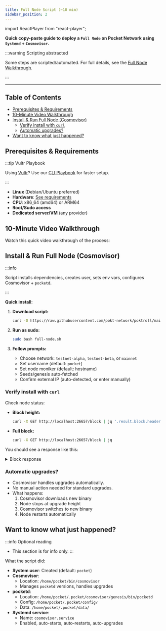 ```yaml
---
title: Full Node Script (~10 min)
sidebar_position: 2
---
```


import ReactPlayer from "react-player";

**Quick copy-paste guide to deploy a `Full Node` on Pocket Network using `Systemd` + `Cosmovisor`.**

:::warning Scripting abstracted

Some steps are scripted/automated. For full details, see the [Full Node Walkthrough](../2_walkthroughs/1_full_node_binary.md).

:::

---

## Table of Contents <!-- omit in toc -->

- [Prerequisites \& Requirements](#prerequisites--requirements)
- [10-Minute Video Walkthrough](#10-minute-video-walkthrough)
- [Install \& Run Full Node (Cosmovisor)](#install--run-full-node-cosmovisor)
  - [Verify install with `curl`](#verify-install-with-curl)
  - [Automatic upgrades?](#automatic-upgrades)
- [Want to know what just happened?](#want-to-know-what-just-happened)

## Prerequisites & Requirements

:::tip Vultr Playbook

Using [Vultr](https://www.vultr.com/)? Use our [CLI Playbook](../5_playbooks/1_vultr.md) for faster setup.

:::

- **Linux** (Debian/Ubuntu preferred)
- **Hardware**: [See requirements](../4_faq/6_hardware_requirements.md)
- **CPU**: x86_64 (amd64) or ARM64
- **Root/Sudo access**
- **Dedicated server/VM** (any provider)

## 10-Minute Video Walkthrough

Watch this quick video walkthrough of the process:

<ReactPlayer
  playing={false}
  controls
  url="https://github.com/user-attachments/assets/745cc1a4-28ee-4c02-8b22-858263e1f018"
/>

## Install & Run Full Node (Cosmovisor)

:::info

Script installs dependencies, creates user, sets env vars, configures Cosmovisor + `pocketd`.

:::

**Quick install:**

1. **Download script:**

   ```bash
   curl -O https://raw.githubusercontent.com/pokt-network/poktroll/main/tools/installer/full-node.sh
   ```

2. **Run as sudo:**

   ```bash
   sudo bash full-node.sh
   ```

3. **Follow prompts:**
   - Choose network: `testnet-alpha`, `testnet-beta`, or `mainnet`
   - Set username (default: `pocket`)
   - Set node moniker (default: hostname)
   - Seeds/genesis auto-fetched
   - Confirm external IP (auto-detected, or enter manually)

### Verify install with `curl`

Check node status:

- **Block height:**

  ```bash
  curl -X GET http://localhost:26657/block | jq '.result.block.header.height'
  ```

- **Full block:**

  ```bash
  curl -X GET http://localhost:26657/block | jq
  ```

You should see a response like this:

<details>
<summary>Block response</summary>

```json
{
  "jsonrpc": "2.0",
  "id": -1,
  "result": {
    "block_id": {
      "hash": "924904A2FB97327D2D91EB18225041B3DF82D1DBA5BA988AB79CD3EAC4A4960C",
      "parts": {
        "total": 1,
        "hash": "90E8EDC6841779CF4BADE35CDB53AA1276153BD26690999C5E87EB0E49E91AC8"
      }
    },
    "block": {
      "header": {
        "version": {
          "block": "11"
        },
        "chain_id": "pocket-beta",
        "height": "4971",
        "time": "2024-11-25T21:33:54.785576474Z",
        "last_block_id": {
          "hash": "E1D9F26882FD28447063CC11D326331C4B7C4A6417B2B2E5E38C5484C6D98168",
          "parts": {
            "total": 1,
            "hash": "85847883D9A34F345A2C3E610E1EC524B3C12F41DD2BDC49B36824D9A12EAB32"
          }
        },
        "last_commit_hash": "D49C2BF69F43658D63EF78487258DCA05F7239554E668CF9AE2502A5C6DB104E",
        "data_hash": "E3B0C44298FC1C149AFBF4C8996FB92427AE41E4649B934CA495991B7852B855",
        "validators_hash": "5DC32F6AF7A2B6BAF1738FC5ADC8760E3A1A33A98839071D6A6FE503AD3BD52E",
        "next_validators_hash": "5DC32F6AF7A2B6BAF1738FC5ADC8760E3A1A33A98839071D6A6FE503AD3BD52E",
        "consensus_hash": "048091BC7DDC283F77BFBF91D73C44DA58C3DF8A9CBC867405D8B7F3DAADA22F",
        "app_hash": "DEACCBB96F23B7B58CADAFBE7894DDC2C5ACA0F29A68EA1C67407FA06C8D617C",
        "last_results_hash": "E3B0C44298FC1C149AFBF4C8996FB92427AE41E4649B934CA495991B7852B855",
        "evidence_hash": "E3B0C44298FC1C149AFBF4C8996FB92427AE41E4649B934CA495991B7852B855",
        "proposer_address": "21FABB12F80DAFF6CB83BA0958B2509FC127C3BD"
      },
      "data": {
        "txs": []
      },
      "evidence": {
        "evidence": []
      },
      "last_commit": {
        "height": "4970",
        "round": 0,
        "block_id": {
          "hash": "E1D9F26882FD28447063CC11D326331C4B7C4A6417B2B2E5E38C5484C6D98168",
          "parts": {
            "total": 1,
            "hash": "85847883D9A34F345A2C3E610E1EC524B3C12F41DD2BDC49B36824D9A12EAB32"
          }
        },
        "signatures": [
          {
            "block_id_flag": 2,
            "validator_address": "21FABB12F80DAFF6CB83BA0958B2509FC127C3BD",
            "timestamp": "2024-11-25T21:33:54.770507235Z",
            "signature": "zQb3QPt032nIRTUc7kk4cSxgVF4hpMZycE6ZvpSSZM4Bj1XlOEcdFtHWiLsileVX9RkZHqChzGBstCnfCfK8Bg=="
          },
          ...
        ]
      }
    }
  }
}
```

</details>

### Automatic upgrades?

- Cosmovisor handles upgrades automatically.
- No manual action needed for standard upgrades.
- What happens:
  1. Cosmovisor downloads new binary
  2. Node stops at upgrade height
  3. Cosmovisor switches to new binary
  4. Node restarts automatically

## Want to know what just happened?

:::info Optional reading

- This section is for info only.
  :::

What the script did:

- **System user**: Created (default: `pocket`)
- **Cosmovisor**:
  - Location: `/home/pocket/bin/cosmovisor`
  - Manages `pocketd` versions, handles upgrades
- **pocketd**:
  - Location: `/home/pocket/.pocket/cosmovisor/genesis/bin/pocketd`
  - Config: `/home/pocket/.pocket/config/`
  - Data: `/home/pocket/.pocket/data/`
- **Systemd service**:
  - Name: `cosmovisor.service`
  - Enabled, auto-starts, auto-restarts, auto-upgrades
